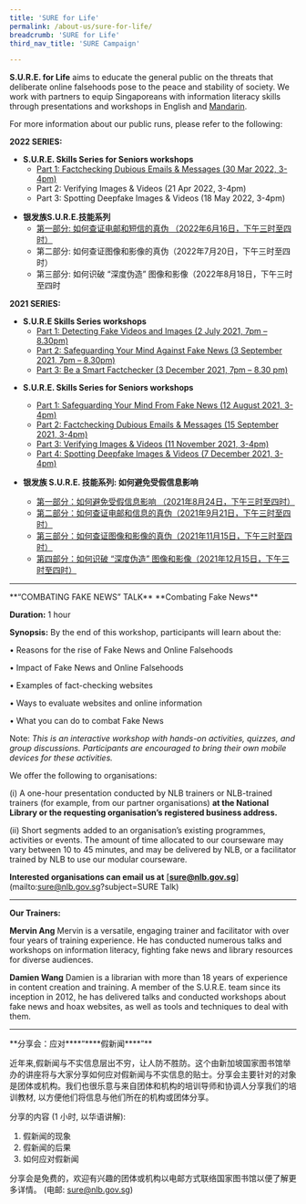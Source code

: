 ```yaml
---
title: 'SURE for Life'
permalink: /about-us/sure-for-life/
breadcrumb: 'SURE for Life'
third_nav_title: 'SURE Campaign'

---
```


**S.U.R.E. for Life** aims to educate the general public on the threats that deliberate online falsehoods pose to the peace and stability of society. We work with partners to equip Singaporeans with information literacy skills through presentations and workshops in English and [Mandarin](#SURE_Talk_Mandarin).

For more information about our public runs, please refer to the following:



**2022 SERIES:**

* **S.U.R.E. Skills Series for Seniors workshops**
  * [Part 1: Factchecking Dubious Emails & Messages (30 Mar 2022, 3-4pm)](../blog/fake-news/FN0020)
  * Part 2: Verifying Images & Videos (21 Apr 2022, 3-4pm)
  * Part 3: Spotting Deepfake Images & Videos (18 May 2022, 3-4pm)



- **银发族S.U.R.E.技能系列**
  - [第一部分:  如何查证电邮和短信的真伪 （2022年6月16日，下午三时至四时）](../blog/fake-news/FN0023)
  - 第二部分:  如何查证图像和影像的真伪（2022年7月20日，下午三时至四时）
  - 第三部分:  如何识破 “深度伪造” 图像和影像（2022年8月18日，下午三时至四时



**2021 SERIES:**

- **S.U.R.E Skills Series workshops** 
  - [Part 1: Detecting Fake Videos and Images (2 July 2021, 7pm – 8.30pm)](https://sure.nlb.gov.sg/blog/fake-news/fn0008)
  - [Part 2: Safeguarding Your Mind Against Fake News (3 September 2021, 7pm – 8.30pm)](https://sure.nlb.gov.sg/blog/fake-news/fn0012)
  - [Part 3: Be a Smart Factchecker (3 December 2021, 7pm – 8.30 pm)](https://sure.nlb.gov.sg/blog/fake-news/fn0017)



* **S.U.R.E. Skills Series for Seniors workshops**
  * [Part 1: Safeguarding Your Mind From Fake News (12 August 2021, 3-4pm)](https://sure.nlb.gov.sg/blog/fake-news/fn0010)
  * [Part 2: Factchecking Dubious Emails & Messages (15 September 2021, 3-4pm)](https://sure.nlb.gov.sg/blog/fake-news/fn0013)
  * [Part 3: Verifying Images & Videos (11 November 2021, 3-4pm)](https://sure.nlb.gov.sg/blog/fake-news/fn0015)
  * [Part 4: Spotting Deepfake Images & Videos (7 December 2021, 3-4pm)](https://sure.nlb.gov.sg/blog/fake-news/FN0018)



* **银发族 S.U.R.E. 技能系列: 如何避免受假信息影响**
  * [第一部分：如何避免受假信息影响 （2021年8月24日，下午三时至四时）](https://sure.nlb.gov.sg/blog/fake-news/fn0011)
  * [第二部分：如何查证电邮和信息的真伪（2021年9月21日，下午三时至四时）](https://sure.nlb.gov.sg/blog/fake-news/fn0014)
  * [第三部分：如何查证图像和影像的真伪（2021年11月15日，下午三时至四时）](https://sure.nlb.gov.sg/blog/fake-news/fn0016)
  * [第四部分：如何识破 “深度伪造” 图像和影像（2021年12月15日，下午三时至四时）](https://sure.nlb.gov.sg/blog/fake-news/FN0019)

<hr>
**“COMBATING FAKE NEWS” TALK**
**Combating Fake News** 

**Duration:** 1 hour

**Synopsis:** By the end of this workshop, participants will learn about the:

•       Reasons for the rise of Fake News  and Online Falsehoods

•       Impact of Fake News and Online Falsehoods

•       Examples of fact-checking websites

•       Ways to evaluate websites and online information

•       What you can do to combat Fake News

Note:  *This is an interactive workshop with hands-on activities, quizzes, and group discussions. Participants are encouraged to bring their own mobile devices for these activities.*



We offer the following to organisations:

(i) A one-hour presentation conducted by NLB trainers or NLB-trained trainers (for example, from our partner organisations) **at the National Library or the requesting organisation’s registered business address.**

(ii) Short segments added to an organisation’s existing programmes, activities or events. The amount of time allocated to our courseware may vary between 10 to 45 minutes, and may be delivered by NLB, or a facilitator trained by NLB to use our modular courseware.

**Interested organisations can email us at** [**sure@nlb.gov.sg**](mailto:sure@nlb.gov.sg?subject=SURE Talk)



<hr>

**Our Trainers:**

**Mervin Ang**
 Mervin is a versatile, engaging trainer and facilitator with over four years of training experience. He has conducted numerous talks and workshops on information literacy, fighting fake news and library resources for diverse audiences.

**Damien Wang**
 Damien is a librarian with more than 18 years of experience in content creation and training. A member of the S.U.R.E. team since its inception in 2012, he has delivered talks and conducted workshops about fake news and hoax websites, as well as tools and techniques to deal with them.



<hr>
<a name="SURE_Talk_Mandarin">**分享会：应对****“****假新闻****”**


近年来,假新闻与不实信息层出不穷，让人防不胜防。这个由新加坡国家图书馆举办的讲座将与大家分享如何应对假新闻与不实信息的贴士。分享会主要针对的对象是团体或机构。我们也很乐意与来自团体和机构的培训导师和协调人分享我们的培训教材, 以方便他们将信息与他们所在的机构或团体分享。

 

分享的内容 (1 小时, 以华语讲解):

1. 假新闻的现象
2. 假新闻的后果
3. 如何应对假新闻

 

分享会是免费的，欢迎有兴趣的团体或机构以电邮方式联络国家图书馆以便了解更多详情。 (电邮: [sure@nlb.gov.sg](mailto:sure@nlb.gov.sg))

 
